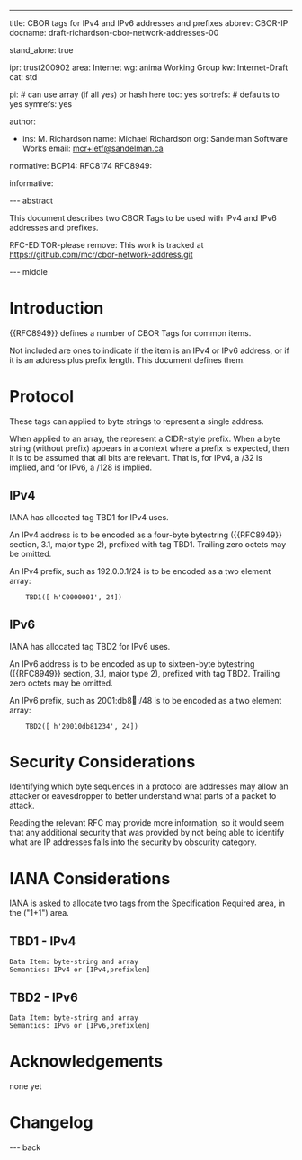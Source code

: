 ---
title: CBOR tags for IPv4 and IPv6 addresses and prefixes
abbrev: CBOR-IP
docname: draft-richardson-cbor-network-addresses-00

stand_alone: true

ipr: trust200902
area: Internet
wg: anima Working Group
kw: Internet-Draft
cat: std

pi:    # can use array (if all yes) or hash here
  toc: yes
  sortrefs:   # defaults to yes
  symrefs: yes

author:


- ins: M. Richardson
  name: Michael Richardson
  org: Sandelman Software Works
  email: mcr+ietf@sandelman.ca

normative:
  BCP14: RFC8174
  RFC8949:

informative:

--- abstract

This document describes two CBOR Tags to be used with IPv4 and IPv6 addresses and prefixes.

RFC-EDITOR-please remove: This work is tracked at https://github.com/mcr/cbor-network-address.git

--- middle

# Introduction

{{RFC8949}} defines a number of CBOR Tags for common items.

Not included are ones to indicate if the item is an IPv4 or IPv6 address, or if it is an
address plus prefix length.
This document defines them.

# Protocol

These tags can applied to byte strings to represent a single address.

When applied to an array, the represent a CIDR-style prefix.
When a byte string (without prefix) appears in a context where a prefix is expected, then it is to be assumed that all bits are relevant.
That is, for IPv4, a /32 is implied, and for IPv6, a /128 is implied.

## IPv4

IANA has allocated tag TBD1 for IPv4 uses.

An IPv4 address is to be encoded as a four-byte bytestring ({{RFC8949}} section, 3.1, major type 2), prefixed with tag TBD1. Trailing zero octets may be omitted.

An IPv4 prefix, such as 192.0.0.1/24 is to be encoded as a two element array:

~~~~
    TBD1([ h'C0000001', 24])
~~~~

## IPv6

IANA has allocated tag TBD2 for IPv6 uses.

An IPv6 address is to be encoded as up to sixteen-byte bytestring ({{RFC8949}} section, 3.1, major type 2), prefixed with tag TBD2.  Trailing zero octets may be omitted.

An IPv6 prefix, such as 2001:db8:1234::/48 is to be encoded as a two element array:

~~~~
    TBD2([ h'20010db81234', 24])
~~~~

# Security Considerations

Identifying which byte sequences in a protocol are addresses may allow an attacker or eavesdropper to better understand what parts of a packet to attack.

Reading the relevant RFC may provide more information, so it would seem that any additional
security that was provided by not being able to identify what are IP addresses falls into the security by obscurity category.

# IANA Considerations

IANA is asked to allocate two tags from the Specification Required area, in the ("1+1") area.

## TBD1 - IPv4

~~~~
Data Item: byte-string and array
Semantics: IPv4 or [IPv4,prefixlen]
~~~~

## TBD2 - IPv6

~~~~
Data Item: byte-string and array
Semantics: IPv6 or [IPv6,prefixlen]
~~~~

# Acknowledgements

none yet

# Changelog


--- back

